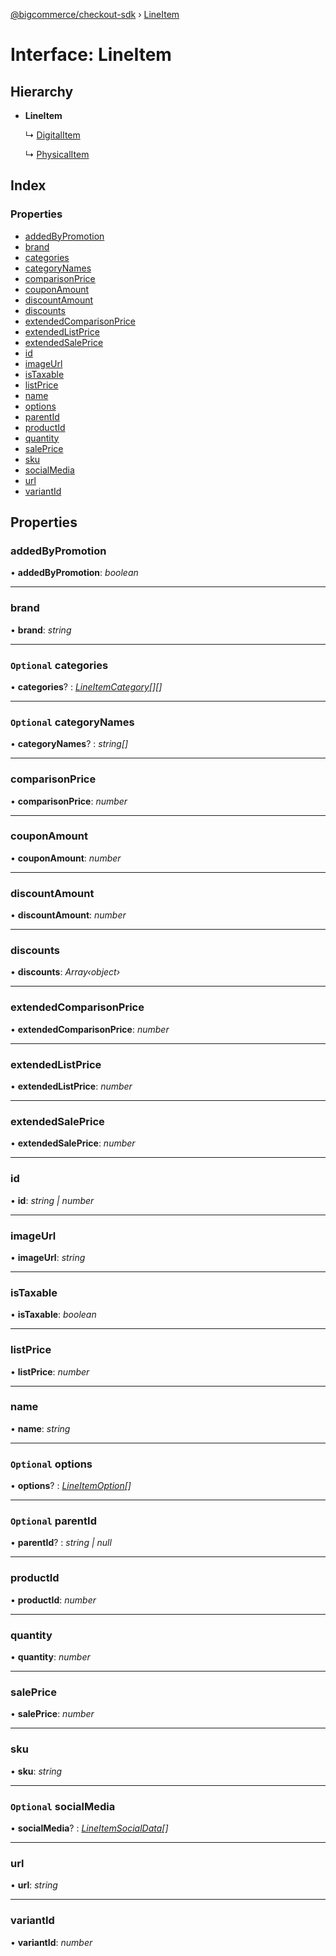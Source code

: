 [@bigcommerce/checkout-sdk](../README.md) › [LineItem](lineitem.md)

# Interface: LineItem

## Hierarchy

* **LineItem**

  ↳ [DigitalItem](digitalitem.md)

  ↳ [PhysicalItem](physicalitem.md)

## Index

### Properties

* [addedByPromotion](lineitem.md#addedbypromotion)
* [brand](lineitem.md#brand)
* [categories](lineitem.md#optional-categories)
* [categoryNames](lineitem.md#optional-categorynames)
* [comparisonPrice](lineitem.md#comparisonprice)
* [couponAmount](lineitem.md#couponamount)
* [discountAmount](lineitem.md#discountamount)
* [discounts](lineitem.md#discounts)
* [extendedComparisonPrice](lineitem.md#extendedcomparisonprice)
* [extendedListPrice](lineitem.md#extendedlistprice)
* [extendedSalePrice](lineitem.md#extendedsaleprice)
* [id](lineitem.md#id)
* [imageUrl](lineitem.md#imageurl)
* [isTaxable](lineitem.md#istaxable)
* [listPrice](lineitem.md#listprice)
* [name](lineitem.md#name)
* [options](lineitem.md#optional-options)
* [parentId](lineitem.md#optional-parentid)
* [productId](lineitem.md#productid)
* [quantity](lineitem.md#quantity)
* [salePrice](lineitem.md#saleprice)
* [sku](lineitem.md#sku)
* [socialMedia](lineitem.md#optional-socialmedia)
* [url](lineitem.md#url)
* [variantId](lineitem.md#variantid)

## Properties

###  addedByPromotion

• **addedByPromotion**: *boolean*

___

###  brand

• **brand**: *string*

___

### `Optional` categories

• **categories**? : *[LineItemCategory](lineitemcategory.md)[][]*

___

### `Optional` categoryNames

• **categoryNames**? : *string[]*

___

###  comparisonPrice

• **comparisonPrice**: *number*

___

###  couponAmount

• **couponAmount**: *number*

___

###  discountAmount

• **discountAmount**: *number*

___

###  discounts

• **discounts**: *Array‹object›*

___

###  extendedComparisonPrice

• **extendedComparisonPrice**: *number*

___

###  extendedListPrice

• **extendedListPrice**: *number*

___

###  extendedSalePrice

• **extendedSalePrice**: *number*

___

###  id

• **id**: *string | number*

___

###  imageUrl

• **imageUrl**: *string*

___

###  isTaxable

• **isTaxable**: *boolean*

___

###  listPrice

• **listPrice**: *number*

___

###  name

• **name**: *string*

___

### `Optional` options

• **options**? : *[LineItemOption](lineitemoption.md)[]*

___

### `Optional` parentId

• **parentId**? : *string | null*

___

###  productId

• **productId**: *number*

___

###  quantity

• **quantity**: *number*

___

###  salePrice

• **salePrice**: *number*

___

###  sku

• **sku**: *string*

___

### `Optional` socialMedia

• **socialMedia**? : *[LineItemSocialData](lineitemsocialdata.md)[]*

___

###  url

• **url**: *string*

___

###  variantId

• **variantId**: *number*
